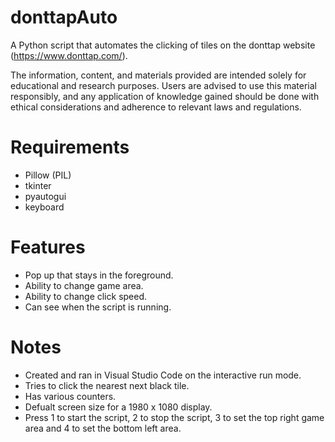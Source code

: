 # donttapAuto
A Python script that automates the clicking of tiles on the donttap website (https://www.donttap.com/).

The information, content, and materials provided are intended solely for educational and research purposes. Users are advised to use this material responsibly, and any application of knowledge gained should be done with ethical considerations and adherence to relevant laws and regulations.




# Requirements
- Pillow (PIL)
- tkinter
- pyautogui
- keyboard


# Features
- Pop up that stays in the foreground.
- Ability to change game area.
- Ability to change click speed.
- Can see when the script is running.

# Notes
- Created and ran in Visual Studio Code on the interactive run mode.
- Tries to click the nearest next black tile.
- Has various counters.
- Defualt screen size for a 1980 x 1080 display.
- Press 1 to start the script, 2 to stop the script, 3 to set the top right game area and 4 to set the bottom left area.




